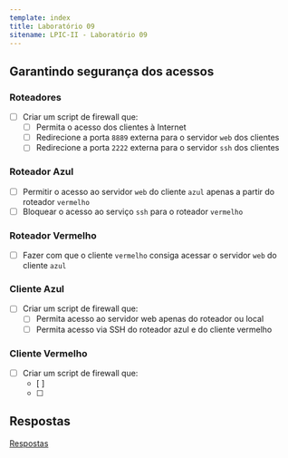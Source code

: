 ```yaml
---
template: index
title: Laboratório 09
sitename: LPIC-II - Laboratório 09
---
```


## Garantindo segurança dos acessos

### Roteadores

* [ ] Criar um script de firewall que:
    * [ ] Permita o acesso dos clientes à Internet
    * [ ] Redirecione a porta `8889` externa para o servidor `web` dos clientes
    * [ ] Redirecione a porta `2222` externa para o servidor `ssh` dos clientes

### Roteador Azul

* [ ] Permitir o acesso ao servidor `web` do cliente `azul` apenas a partir do roteador `vermelho`
* [ ] Bloquear o acesso ao serviço `ssh` para o roteador `vermelho`

### Roteador Vermelho

* [ ] Fazer com que o cliente `vermelho` consiga acessar o servidor `web` do cliente `azul`

### Cliente Azul

* [ ] Criar um script de firewall que:
    * [ ] Permita acesso ao servidor web apenas do roteador ou local
    * [ ] Permita acesso via SSH do roteador azul e do cliente vermelho

### Cliente Vermelho

* [ ] Criar um script de firewall que:
    * [ ]
    * [ ]


## Respostas

[Respostas](respostas03.md)
